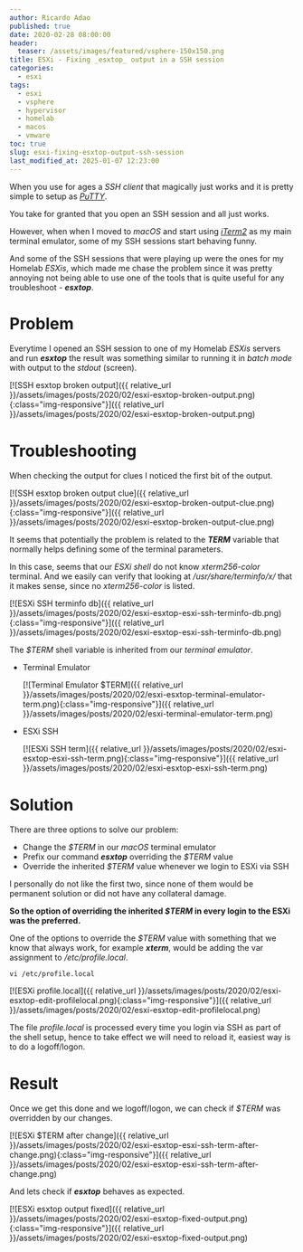 ```yaml
---
author: Ricardo Adao
published: true
date: 2020-02-28 08:00:00
header:
  teaser: /assets/images/featured/vsphere-150x150.png
title: ESXi - Fixing _esxtop_ output in a SSH session
categories:
  - esxi
tags:
  - esxi
  - vsphere
  - hypervisor
  - homelab
  - macos
  - vmware
toc: true
slug: esxi-fixing-esxtop-output-ssh-session
last_modified_at: 2025-01-07 12:23:00
---
```

When you use for ages a _SSH client_ that magically just works and it is pretty simple to setup as [_PuTTY_](https://www.chiark.greenend.org.uk/~sgtatham/putty/).

You take for granted that you open an SSH session and all just works.

However, when when I moved to _macOS_ and start using [_iTerm2_](https://iterm2.com/) as my main terminal emulator, some of my SSH sessions start behaving funny.

And some of the SSH sessions that were playing up were the ones for my Homelab _ESXis_, which made me chase the problem since it was pretty annoying not being able to use one of the tools that is quite useful for any troubleshoot - _**esxtop**_.

# Problem

Everytime I opened an SSH session to one of my Homelab _ESXis_ servers and run _**esxtop**_ the result was something similar to running it in _batch mode_ with output to the _stdout_ (screen).

[![SSH esxtop broken output]({{ relative_url }}/assets/images/posts/2020/02/esxi-esxtop-broken-output.png){:class="img-responsive"}]({{ relative_url }}/assets/images/posts/2020/02/esxi-esxtop-broken-output.png)

# Troubleshooting

When checking the output for clues I noticed the first bit of the output.

[![SSH esxtop broken output clue]({{ relative_url }}/assets/images/posts/2020/02/esxi-esxtop-broken-output-clue.png){:class="img-responsive"}]({{ relative_url }}/assets/images/posts/2020/02/esxi-esxtop-broken-output-clue.png)

It seems that potentially the problem is related to the _**TERM**_ variable that normally helps defining some of the terminal parameters.

In this case, seems that our _ESXi shell_ do not know _xterm256-color_ terminal.
And we easily can verify that looking at _/usr/share/terminfo/x/_ that it makes sense, since no _xterm256-color_ is listed.

[![ESXi SSH terminfo db]({{ relative_url }}/assets/images/posts/2020/02/esxi-esxtop-esxi-ssh-terminfo-db.png){:class="img-responsive"}]({{ relative_url }}/assets/images/posts/2020/02/esxi-esxtop-esxi-ssh-terminfo-db.png)


The _$TERM_ shell variable is inherited from our _terminal emulator_.

* Terminal Emulator

  [![Terminal Emulator $TERM]({{ relative_url }}/assets/images/posts/2020/02/esxi-esxtop-terminal-emulator-term.png){:class="img-responsive"}]({{ relative_url }}/assets/images/posts/2020/02/esxi-terminal-emulator-term.png)

* ESXi SSH

  [![ESXi SSH term]({{ relative_url }}/assets/images/posts/2020/02/esxi-esxtop-esxi-ssh-term.png){:class="img-responsive"}]({{ relative_url }}/assets/images/posts/2020/02/esxi-esxtop-esxi-ssh-term.png)

# Solution

There are three options to solve our problem:

* Change the _$TERM_ in our _macOS_ terminal emulator
* Prefix our command _**esxtop**_ overriding the _$TERM_ value
* Override the inherited _$TERM_ value whenever we login to ESXi via SSH

I personally do not like the first two, since none of them would be permanent solution or did not have any collateral damage.

**So the option of overriding the inherited _$TERM_ in every login to the ESXi was the preferred.**

One of the options to override the _$TERM_ value with something that we know that always work, for example _**xterm**_, would be adding the var assignment to _/etc/profile.local_.

```shell
vi /etc/profile.local
```

[![ESXi profile.local]({{ relative_url }}/assets/images/posts/2020/02/esxi-esxtop-edit-profilelocal.png){:class="img-responsive"}]({{ relative_url }}/assets/images/posts/2020/02/esxi-esxtop-edit-profilelocal.png)

The file _profile.local_ is processed every time you login via SSH as part of the shell setup, hence to take effect we will need to reload it, easiest way is to do a logoff/logon.

# Result

Once we get this done and we logoff/logon, we can check if _$TERM_ was overridden by our changes.

[![ESXi $TERM after change]({{ relative_url }}/assets/images/posts/2020/02/esxi-esxtop-esxi-ssh-term-after-change.png){:class="img-responsive"}]({{ relative_url }}/assets/images/posts/2020/02/esxi-esxtop-esxi-ssh-term-after-change.png)

And lets check if _**esxtop**_ behaves as expected.

[![ESXi esxtop output fixed]({{ relative_url }}/assets/images/posts/2020/02/esxi-esxtop-fixed-output.png){:class="img-responsive"}]({{ relative_url }}/assets/images/posts/2020/02/esxi-esxtop-fixed-output.png)

